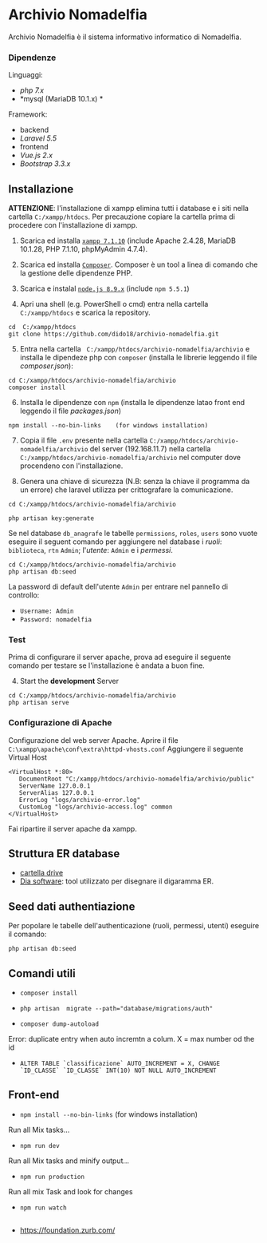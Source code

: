 # Archivio Nomadelfia
Archivio Nomadelfia è il sistema informativo informatico di Nomadelfia.

### Dipendenze

Linguaggi:
   - *php 7.x*
   - *mysql (MariaDB 10.1.x) *

Framework:
  - backend
   - *Laravel 5.5*
  - frontend
   - *Vue.js 2.x*
   - *Bootstrap  3.3.x*

## Installazione
**ATTENZIONE**: l'installazione di xampp elimina tutti i database e i siti nella cartella `C:/xampp/htdocs`. Per precauzione copiare la cartella prima di procedere con l'installazione di xampp.

1. Scarica ed installa [`xampp 7.1.10`](https://www.apachefriends.org/it/index.html) (include Apache 2.4.28, MariaDB 10.1.28, PHP 7.1.10, phpMyAdmin 4.7.4).

2. Scarica ed installa [`Composer`](https://getcomposer.org/download/). Composer è un tool a linea di comando che la gestione delle dipendenze PHP.

3. Scarica e instalal [`node.js 8.9.x`](https://nodejs.org/it/download/) (include `npm 5.5.1`)

4. Apri una shell (e.g. PowerShell o cmd) entra nella cartella `C:/xampp/htdocs`  e scarica la repository.
```
cd  C:/xampp/htdocs
git clone https://github.com/dido18/archivio-nomadelfia.git
```

5. Entra nella cartella ` C:/xampp/htdocs/archivio-nomadelfia/archivio` e installa le dipendeze php con `composer` (installa le librerie leggendo il file _composer.json_):
```
cd C:/xampp/htdocs/archivio-nomadelfia/archivio
composer install
```

6. Installa le dipendenze con `npm` (installa le dipendenze latao front end leggendo il file _packages.json_)
```
npm install --no-bin-links    (for windows installation)
```

7. Copia il file `.env` presente nella cartella `C:/xampp/htdocs/archivio-nomadelfia/archivio`  del server (192.168.11.7) nella cartella `C:/xampp/htdocs/archivio-nomadelfia/archivio` nel computer dove procendeno con l'installazione.

8. Genera una chiave di sicurezza (N.B: senza la chiave il programma da un errore) che laravel utilizza per crittografare la comunicazione.

```
cd C:/xampp/htdocs/archivio-nomadelfia/archivio

php artisan key:generate
```

Se nel database `db_anagrafe` le tabelle `permissions`,  `roles`, `users` sono vuote eseguire il seguent comando per aggiungere nel database i *ruoli*: `biblioteca`, `rtn` `Admin`;  l'*utente*: `Admin` e i *permessi*.

```
cd C:/xampp/htdocs/archivio-nomadelfia/archivio
php artisan db:seed
```
La password di default dell'utente `Admin` per entrare nel pannello di controllo:
 - `Username: Admin`
 - `Password: nomadelfia`

### Test
Prima di configurare il server apache, prova ad eseguire il seguente comando per testare se l'installazione è andata a buon fine.

4. Start the **development** Server
```
cd C:/xampp/htdocs/archivio-nomadelfia/archivio
php artisan serve
```

### Configurazione di Apache
Configurazione del web server Apache.
Aprire il file  `C:\xampp\apache\conf\extra\httpd-vhosts.conf`
Aggiungere il seguente Virtual Host
```
<VirtualHost *:80>
   DocumentRoot "C:/xampp/htdocs/archivio-nomadelfia/archivio/public"
   ServerName 127.0.0.1
   ServerAlias 127.0.0.1
   ErrorLog "logs/archivio-error.log"
   CustomLog "logs/archivio-access.log" common
</VirtualHost>
```

Fai ripartire il server  apache da xampp.

## Struttura ER database

- [cartella drive](https://drive.google.com/open?id=190iYionZjETbbRi_J6G6534Bkx3apkpx)
- [Dia software](http://dia-installer.de/index.html.en): tool utilizzato per disegnare il digaramma ER.

<!-- <p align="center">
<img src="./docs/diagram/Archivio_diagrammaER.png" width="600">
</p> -->

## Seed dati authentiazione
Per popolare le tabelle dell'authenticazione (ruoli, permessi, utenti) eseguire il comando:
```
php artisan db:seed
```

## Comandi utili

- `composer install`

- `php artisan  migrate --path="database/migrations/auth"`

- `composer dump-autoload`

Error: duplicate entry when auto incremtn a colum. X = max number od the id
- ```ALTER TABLE `classificazione` AUTO_INCREMENT = X, CHANGE `ID_CLASSE` `ID_CLASSE` INT(10) NOT NULL AUTO_INCREMENT```

## Front-end

- `npm install --no-bin-links`    (for windows installation)

Run all Mix tasks...
- `npm run dev`

 Run all Mix tasks and minify output...
- `npm run production`

Run all mix Task and look for changes
- `npm run watch`

##
- https://foundation.zurb.com/ 
